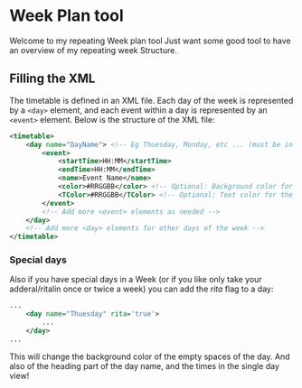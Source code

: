 # Week Plan tool
Welcome to my repeating Week plan tool
Just want some good tool to have an overview of my repeating week Structure.

## Filling the XML
The timetable is defined in an XML file. Each day of the week is represented by a `<day>` element, and each event within a day is represented by an `<event>` element. Below is the structure of the XML file:

```xml
<timetable>
    <day name="DayName"> <!-- Eg Thuesday, Monday, etc ... (must be in english) -->
        <event>
            <startTime>HH:MM</startTime>
            <endTime>HH:MM</endTime>
            <name>Event Name</name>
            <color>#RRGGBB</color> <!-- Optional: Background color for the event -->
            <TColor>#RRGGBB</TColor> <!-- Optional: Text color for the event -->
        </event>
        <!-- Add more <event> elements as needed -->
    </day>
    <!-- Add more <day> elements for other days of the week -->
</timetable>
```

### Special days
Also if you have special days in a Week (or if you like only take your adderal/ritalin once or twice a week) you can add the _rita_ flag to a day:

``` xml
...
    <day name="Thuesday" rita='true'>
        ...
    </day>
...
```

This will change the background color of the empty spaces of the day.
And also of the heading part of the day name, and the times in the single day view!